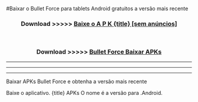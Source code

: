 #Baixar o Bullet Force   para tablets Android gratuitos a versão mais recente


<div align="center">
<h3>Download >>>>> <a href="https://pt-web.web.app/?pt= {title}">Baixe o A P K {title} [sem anúncios]</a></h3><br>

<h3>Download >>>>> <a href="https://pt-web.web.app/?pt= {title}">Bullet Force  Baixar APKs</a></h3>
</div>

----------------------------------------------------------

----------------------------------------------------------

----------------------------------------------------------

Baixar APKs Bullet Force  e obtenha a versão mais recente

Baixe o aplicativo. {title} APKs O nome é a versão para .Android.


